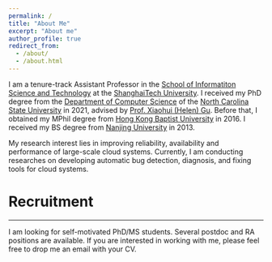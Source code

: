 ```yaml
---
permalink: /
title: "About Me"
excerpt: "About me"
author_profile: true
redirect_from: 
  - /about/
  - /about.html
---
```


I am a tenure-track Assistant Professor in the [School of Informatiton Science and Technology](https://sist.shanghaitech.edu.cn/sist_en/main.htm) at the [ShanghaiTech University](https://www.shanghaitech.edu.cn/eng/main.htm). I received my PhD degree from the [Department of Computer Science](https://www.csc.ncsu.edu) of the [North Carolina State University](https://www.ncsu.edu) in 2021, advised by [Prof. Xiaohui (Helen) Gu](https://www.csc.ncsu.edu/faculty/gu/). Before that, I obtained my MPhil degree from [Hong Kong Baptist University](http://www.hkbu.edu.hk/eng/main/index.jsp) in 2016. I received my BS degree from [Nanjing University](https://www.nju.edu.cn/) in 2013. 

My research interest lies in improving reliability, availability and performance of large-scale cloud systems. Currently, I am conducting researches on developing automatic bug detection, diagnosis, and fixing tools for cloud systems. 


# Recruitment
----

I am looking for self-motivated PhD/MS students. Several postdoc and RA positions are available. If you are interested in working with me, please feel free to drop me an email with your CV.




